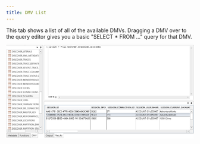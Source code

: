 ```yaml
---
title: DMV List
---
```


This tab shows a list of all of the available DMVs. Dragging a DMV over to the query editor gives you a basic "SELECT * FROM ..." query for that DMV.

![](DMV-list-dmvs2.png)